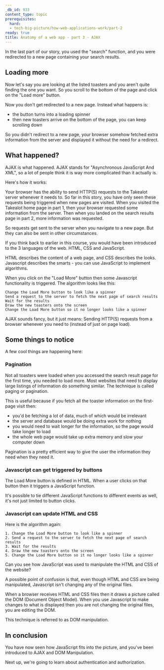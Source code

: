 ```yaml
---
_db_id: 933
content_type: topic
prerequisites:
  hard:
  - tech-big-picture/how-web-applications-work/part-2
ready: true
title: Anatomy of a web app - part 3 - AJAX
---
```


In the last part of our story, you used the "search" function, and you were redirected to a new page containing your search results.

## Loading more 

Now let's say you are looking at the listed toasters and you aren't quite finding the one you want. So you scroll to the bottom of the page and click on the "Load more" button.

Now you don't get redirected to a new page. Instead what happens is:

- the button turns into a loading spinner
- then new toasters arrive on the bottom of the page, you can keep scrolling down

So you didn't redirect to a new page, your browser somehow fetched extra information from the server and displayed it without the need for a redirect.

## What happened?

AJAX is what happened. AJAX stands for "Asynchronous JavaScript And XML", so a lot of people think it is way more complicated than it actually is.

Here's how it works:

Your browser has the ability to send HTTP(S) requests to the Takealot server whenever it needs to. So far in this story, you have only seen these requests being triggered when new pages are visited. When you visited the Takealot home page in part 1, then your browser requested some information from the server. Then when you landed on the search results page in part 2, more information was requested.

So requests get sent to the server when you navigate to a new page. But they can also be sent in other circumstances.

If you think back to earlier in this course, you would have been introduced to the 3 languages of the web. HTML, CSS and JavaScript. 

HTML describes the content of a web page, and CSS describes the looks. Javascript describes the smarts - you can use JavaScript to implement algorithms.

When you click on the "Load More" button then some Javascript functionality is triggered. The algorithm looks like this:

```
Change the Load More button to look like a spinner
Send a request to the server to fetch the next page of search results
Wait for the results
Draw the new toasters onto the screen
Change the Load More button so it no longer looks like a spinner
```

AJAX sounds fancy, but it just means: Sending HTTP(S) requests from a browser whenever you need to (instead of just on page load).

## Some things to notice

A few cool things are happening here:

### Pagination

Not all toasters were loaded when you accessed the search result page for the first time, you needed to load more. Most websites that need to display large listings of information do something similar. The technique is called paging or pagination. 

This is useful because if you fetch all the toaster information on the first-page visit then:

- you'd be fetching a lot of data, much of which would be irrelevant
- the server and database would be doing extra work for nothing
- you would need to wait longer for the information, so the page would take longer to load
- the whole web page would take up extra memory and slow your computer down

Pagination is a pretty efficient way to give the user the information they need when they need it.

### Javascript can get triggered by buttons

The Load More button is defined in HTML. When a user clicks on that button then it triggers a JavaScript function.

It's possible to tie different JavaScript functions to different events as well, it's not just limited to button clicks. 

### Javascript can update HTML and CSS 

Here is the algorithm again:

```
1. Change the Load More button to look like a spinner
2. Send a request to the server to fetch the next page of search results
3. Wait for the results
4. Draw the new toasters onto the screen
5. Change the Load More button so it no longer looks like a spinner
```

Can you see how JavaScript was used to manipulate the HTML and CSS of the website?

A possible point of confusion is that, even though HTML and CSS are being manipulated, Javascript isn't changing any of the original files. 

When a browser receives HTML and CSS files then it draws a picture called the DOM (Document Object Model). When you use Javascript to make changes to what is displayed then you are not changing the original files, you are editing the DOM.

This technique is referred to as DOM manipulation. 

## In conclusion 

You have now seen how JavaScript fits into the picture, and you've been introduced to AJAX and DOM Manipulation.

Next up, we're going to learn about authentication and authorization.

